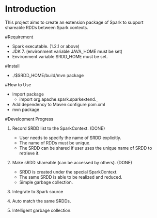 # Introduction
This project aims to create an extension package of Spark to support shareable RDDs between Spark contexts.

#Requirement
- Spark executable. (1.2.1 or above)
- JDK 7. (environment variable JAVA_HOME must be set)
- Environment variable SRDD_HOME must be set.

#Install
- ./$SRDD_HOME/build/mvn package

#How to Use
- Import package
	- import org.apache.spark.sparkextend._
- Add dependency to Maven configure pom.xml
- mvn package

#Development Progress

1. Record SRDD list to the SparkContext. (DONE)
	- User needs to specify the name of SRDD explicitly.
	- The name of RDDs must be unique.
	- The SRDD can be shared if user uses the unique name of SRDD to retrieve it.

2. Make sRDD shareable (can be accessed by others). (DONE)
	- SRDD is created under the special SparkContext.
	- The same SRDD is able to be realized and reduced.
	- Simple garbage collection.

3. Integrate to Spark source

4. Auto match the same SRDDs.

5. Intelligent garbage collection.

